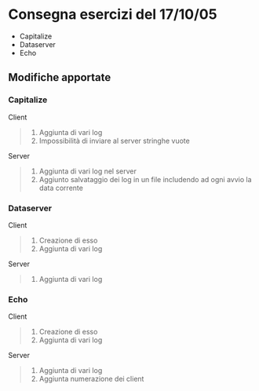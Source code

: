 # Consegna esercizi del 17/10/05
* Capitalize
* Dataserver
* Echo

## Modifiche apportate

### Capitalize
Client
> 1. Aggiunta di vari log
> 2. Impossibilità di inviare al server stringhe vuote

Server
> 1. Aggiunta di vari log nel server
> 2. Aggiunto salvataggio dei log in un file includendo ad ogni avvio la data corrente

### Dataserver
Client
> 1. Creazione di esso
> 2. Aggiunta di vari log

Server
> 1. Aggiunta di vari log

### Echo
Client
> 1. Creazione di esso
> 2. Aggiunta di vari log

Server
> 1. Aggiunta di vari log
> 2. Aggiunta numerazione dei client
